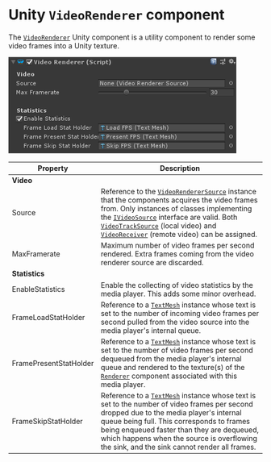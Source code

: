 # Unity `VideoRenderer` component

The [`VideoRenderer`](xref:Microsoft.MixedReality.WebRTC.Unity.VideoRenderer) Unity component is a utility component to render some video frames into a Unity texture.

![The MediaPlayer Unity component](unity-mediaplayer.png)

| Property | Description |
|---|---|
| **Video** | |
| Source | Reference to the [`VideoRendererSource`](xref:Microsoft.MixedReality.WebRTC.Unity.VideoRendererSource) instance that the components acquires the video frames from. Only instances of classes implementing the [`IVideoSource`](xref:Microsoft.MixedReality.WebRTC.Unity.IVideoSource) interface are valid. Both [`VideoTrackSource`](xref:Microsoft.MixedReality.WebRTC.Unity.VideoTrackSource) (local video) and [`VideoReceiver`](xref:Microsoft.MixedReality.WebRTC.Unity.VideoReceiver) (remote video) can be assigned. |
| MaxFramerate | Maximum number of video frames per second rendered. Extra frames coming from the video renderer source are discarded. |
| **Statistics** | |
| EnableStatistics | Enable the collecting of video statistics by the media player. This adds some minor overhead. |
| FrameLoadStatHolder | Reference to a [`TextMesh`](https://docs.unity3d.com/ScriptReference/TextMesh.html) instance whose text is set to the number of incoming video frames per second pulled from the video source into the media player's internal queue. |
| FramePresentStatHolder | Reference to a [`TextMesh`](https://docs.unity3d.com/ScriptReference/TextMesh.html) instance whose text is set to the number of video frames per second dequeued from the media player's internal queue and rendered to the texture(s) of the [`Renderer`](https://docs.unity3d.com/ScriptReference/Renderer.html) component associated with this media player. |
| FrameSkipStatHolder | Reference to a [`TextMesh`](https://docs.unity3d.com/ScriptReference/TextMesh.html) instance whose text is set to the number of video frames per second dropped due to the media player's internal queue being full. This corresponds to frames being enqueued faster than they are dequeued, which happens when the source is overflowing the sink, and the sink cannot render all frames. |
